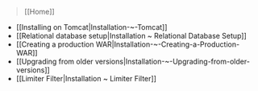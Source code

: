 > [[Home]]

- [[Installing on Tomcat|Installation-~-Tomcat]]
- [[Relational database setup|Installation ~ Relational Database Setup]]
- [[Creating a production WAR|Installation-~-Creating-a-Production-WAR]]
- [[Upgrading from older versions|Installation-~-Upgrading-from-older-versions]]
- [[Limiter Filter|Installation ~ Limiter Filter]]